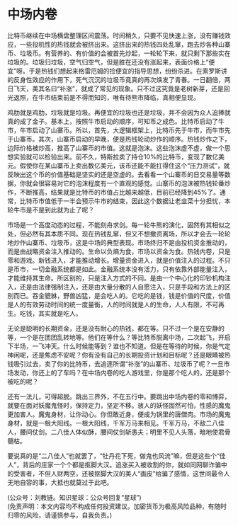 # 中场内卷

比特币继续在中场横盘整理区间震荡。时间稍久，只要不见快速上涨，没有赚钱效应，一些投机性的热钱就会被挤出来。这挤出来的热钱四处乱窜，跑去炒各种山寨币、垃圾币。有营养的、有价值的会被首先炒起，一轮轮下来，就只剩下那些实在垃圾的。垃圾归垃圾，空气归空气，但是胜在还没有涨起来，表面价格上“便宜”呀。于是热钱们想起来格雷厄姆的捡便宜的指导思想，纷纷杀进。在索罗斯讲的反身性效应的作用下，死气沉沉的垃圾币竟真的再次焕发了青春。一日翻倍，两日飞天，美其名曰“补涨”，就成了常见的现象。只不过这究竟是老树新芽，还是回光返照，在牛市结束前是不得而知的，唯有待熊市降临，真相便显现。

鸡肋就是鸡肋，垃圾就是垃圾。再便宜的垃圾也还是垃圾，并不会因为众人追捧就真的成了金子。基本上，按照牛市启动的顺序，可知币之成色。比特币启动了牛市，牛市启动了山寨币。所以，首先，大逻辑框架上，比特币先于牛市，而牛市先于山寨币。其次，山寨币启动的早晚，便是热钱轮动炒作的顺序。热钱炒作之下，边际价格被炒高，推高了山寨币的市值。这就是泡沫。这些泡沫虚不虚，做一个思想实验就可以检验出来。前不久，特斯拉卖了持仓10%的比特币，变现了数亿美元。假使你在某山寨币上卖出数亿美元，该币还能不能扛得住这个“压力测试”，就反映出这个币的价值基础是坚实的还是空虚的。去看看一个山寨币的日交易量等数据，你就会很容易对它的泡沫程度有一个直观的感觉。山寨币的泡沫被热钱轮番炒作，不断推高，结果就是比特币的市值占比越来越低，目前已经降到45%了。通常，比特币市值低于一半会预示牛市的结束，因此这个数据让老韭菜十分担忧，本轮牛市是不是到此就为止了呢？

市场是一个高度动态的过程，不能刻舟求剑。每一轮牛熊的演化，固然有其相似之处，但必然有其本质不同。现在热钱乱窜，但又不想撤资离场，所以才会去一轮轮地炒作山寨币、垃圾币，这是中场的典型表现。市场终归不是由投机资金推动的，而是由战略资金注入推动的。生命以负熵为食，市场以资金为食。热钱内卷，只是零和游戏。新钱进入，才能推动增长。增量资金进入，就是价值注入的过程。不只是币市，一切金融系统都是如此。金融系统本没有活力，只有依靠外部能量注入，才能维持其生命。所区别的，只是注入方式的不同。是由一个中心化的印钞机构注入，还是由法律强制注入，还是由大量分散的人自愿注入，只是手段和方法上的区别而已。吞金貔貅，野兽凶猛，是会吃人的。它吃的是钱，钱是价值的尺度，价值是人的有效劳动时间的统一度量衡，人的时间就是人的生命，人人有限，不可再生。吃钱，其实就是吃人。

无论是聪明的长期资金，还是没有耐心的热钱，都在等。只不过一个是在安静的等，一个是在团团乱转地等。他们在等什么？等比特币脱离中场，二次起飞，开启下半场，一飞冲天。什么时候能等到？谁也不知道。但是在等待的时候，你是气定神闲呢，还是焦虑不安呢？你有没有自己的长期投资计划和目标呢？还是眼睛被热钱吸引过去，卖了你的比特币，去追逐所谓“补涨”的山寨币、垃圾币了呢？一旦市场发动，你还上的了车吗？在中场内卷的吃人游戏里，你是那个吃人的，还是那个被吃的呢？

还有一法儿，可得超脱。跳出三界外，不在五行中。要跳出中场内卷的零和博弈，就要在面对妖魔鬼怪时，保持定力，坚定不移。骇人的妖怪固然可怕，性感的魔鬼更加害人。魔鬼身材，让你动心。你但敢近身，便成为锅里的唐僧肉。市场的魔鬼身材，就是一根大阳线。一根大阳线，千军万马来相见。千军万马，不敌二八佳人，腰间仗剑。二八佳人体似酥，腰间仗剑斩愚夫；明里不见人头落，暗地使君骨髓枯。

要说真的是“二八佳人”也就罢了，“牡丹花下死，做鬼也风流”嘛，但是这些个“佳人”，背后的庄家一个个都是抠脚大汉。追涨买入被收割的你，就如同网聊诈骗中的受害者，不但人财两空，还被抠脚大汉的美人“画皮”给骗了感情，这世间最令人无地自容的事，大抵也就莫过于此吧。

(公众号：刘教链。知识星球：公众号回复“星球”) \
(免责声明：本文内容均不构成任何投资建议。加密货币为极高风险品种，有随时归零的风险，请谨慎参与，自我负责。)
